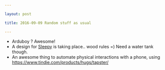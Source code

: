 ```yaml
---

layout: post

title: 2016-09-09 Random stuff as usual

---
```



-   Arduboy ? Awesome!
-   A design for [Sleepy](/retired/sleepy/) is taking place.. wood
    rules =) Need a water tank though.
-   An awesome thing to automate physical interactions with a phone,
    using https://www.tindie.com/products/hugs/tapster/

